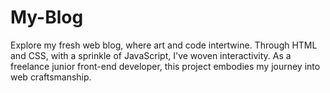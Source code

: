 # My-Blog
Explore my fresh web blog, where art and code intertwine. Through HTML and CSS, with a sprinkle of JavaScript, I've woven interactivity. As a freelance junior front-end developer, this project embodies my journey into web craftsmanship.
